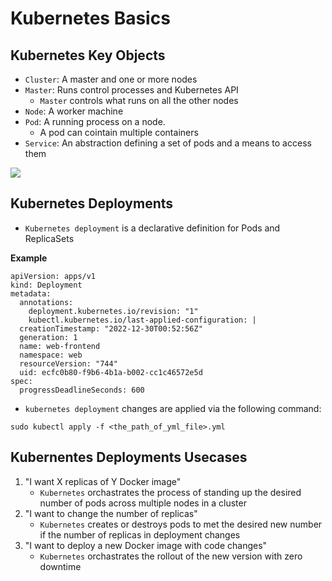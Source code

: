 # Kubernetes Basics

## Kubernetes Key Objects

- `Cluster`: A master and one or more nodes
- `Master`: Runs control processes and Kubernetes API
    - `Master` controls what runs on all the other nodes
- `Node`: A worker machine
- `Pod`: A running process on a node. 
    - A pod can cointain multiple containers
- `Service`: An abstraction defining a set of pods and a means to access them


<img src="https://user-images.githubusercontent.com/6856382/225928944-64b8386e-b1ec-4441-bcaf-255ff0bf23f3.png">

## Kubernetes Deployments

- `Kubernetes deployment` is a declarative definition for Pods and ReplicaSets

**Example**
```
apiVersion: apps/v1
kind: Deployment
metadata:
  annotations:
    deployment.kubernetes.io/revision: "1"
    kubectl.kubernetes.io/last-applied-configuration: |
  creationTimestamp: "2022-12-30T00:52:56Z"
  generation: 1
  name: web-frontend
  namespace: web
  resourceVersion: "744"
  uid: ecfc0b80-f9b6-4b1a-b002-cc1c46572e5d
spec:
  progressDeadlineSeconds: 600
```

- `kubernetes deployment` changes are applied via the following command:

```
sudo kubectl apply -f <the_path_of_yml_file>.yml
```

## Kubernentes Deployments Usecases

1. "I want X replicas of Y Docker image"
    - `Kubernetes` orchastrates the process of standing up the desired number of pods across multiple nodes in a cluster
2. "I want to change the number of replicas"
    - `Kubernetes` creates or destroys pods to met the desired new number if the number of replicas in deployment changes
3. "I want to deploy a new Docker image with code changes"
    - `Kubernetes` orchastrates the rollout of the new version with zero downtime